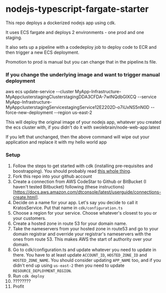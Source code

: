 # nodejs-typescript-fargate-starter

This repo deploys a dockerized nodejs app using cdk.

It uses ECS fargate and deploys 2 environments - one prod and one staging.

It also sets up a pipeline with a codedeploy job to deploy code to ECR and then trigger a new ECS deployment.

Promotion to prod is manual but you can change that in the pipeline.ts file.

### If you change the underlying image and want to trigger manual deployment

aws ecs update-service --cluster MyApp-Infrastructure-MyAppclusterstagingClusterstagingDDA3CFDA-7wINQdbGlXCQ --service MyApp-Infrastructure-MyAppclusterstagingServicestagingService12E2202D-o7iUxNS5nN0D --force-new-deployment --region us-east-2

This will deploy the original image of your nodejs app, whatever you created the ecs cluster with, if you didn't do it with swolebrain/node-web-app:latest

If you left that unchanged, then the above command will wipe out your application and replace it with my hello world app

### Setup

1. Follow the steps to get started with cdk (installing pre-requisites and boostrapping). You should probably read [this whole thing](https://docs.aws.amazon.com/cdk/v2/guide/getting_started.html).
2. Fork this repo into your github account
3. Create a connection from AWS CodeStar to Github or BitBucket (I haven't tested Bitbucket) following (these instructions)[https://docs.aws.amazon.com/dtconsole/latest/userguide/connections-create.html].
4. Decide on a name for your app. Let's say you decide to call it KratosService. Put that name in `cdk/configuration.ts`
5. Choose a region for your service. Choose whatever's closest to you or your customers.
6. Create a hosted zone in route 53 for your domain name.
7. Take the nameservers from your hosted zone in route53 and go to your domain registrar and override your registrar's nameservers with the ones from route 53. This makes AWS the start of authority over your domain.
8. Go to cdk/configuration.ts and update whatever you need to update in there. You have to at least update `ACCOUNT_ID`, `HOSTED_ZONE_ID` and `HOSTED_ZONE_NAME`. You should consider updating `APP_NAME` too, and if you didn't end up using `us-east-2` then you need to update `RESOURCE_DEPLOYMENT_REGION`.
9. Run `cdk deploy`
10. ????????
11. Profit
